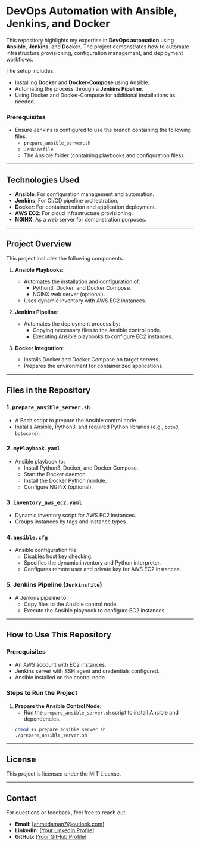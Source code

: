 # DevOps Automation with Ansible, Jenkins, and Docker

This repository highlights my expertise in **DevOps automation** using **Ansible**, **Jenkins**, and **Docker**. The project demonstrates how to automate infrastructure provisioning, configuration management, and deployment workflows.

The setup includes:
- Installing **Docker** and **Docker-Compose** using Ansible.
- Automating the process through a **Jenkins Pipeline**.
- Using Docker and Docker-Compose for additional installations as needed.

### **Prerequisites**
- Ensure Jenkins is configured to use the branch containing the following files:
  - `prepare_ansible_server.sh`
  - `Jenkinsfile`
  - The Ansible folder (containing playbooks and configuration files).

---

## **Technologies Used**
- **Ansible**: For configuration management and automation.
- **Jenkins**: For CI/CD pipeline orchestration.
- **Docker**: For containerization and application deployment.
- **AWS EC2**: For cloud infrastructure provisioning.
- **NGINX**: As a web server for demonstration purposes.

---

## **Project Overview**
This project includes the following components:

1. **Ansible Playbooks**:
   - Automates the installation and configuration of:
     - Python3, Docker, and Docker Compose.
     - NGINX web server (optional).
   - Uses dynamic inventory with AWS EC2 instances.

2. **Jenkins Pipeline**:
   - Automates the deployment process by:
     - Copying necessary files to the Ansible control node.
     - Executing Ansible playbooks to configure EC2 instances.

3. **Docker Integration**:
   - Installs Docker and Docker Compose on target servers.
   - Prepares the environment for containerized applications.

---

## **Files in the Repository**

### **1. `prepare_ansible_server.sh`**
- A Bash script to prepare the Ansible control node.
- Installs Ansible, Python3, and required Python libraries (e.g., `boto3`, `botocore`).

### **2. `myPlaybook.yaml`**
- Ansible playbook to:
  - Install Python3, Docker, and Docker Compose.
  - Start the Docker daemon.
  - Install the Docker Python module.
  - Configure NGINX (optional).

### **3. `inventory_aws_ec2.yaml`**
- Dynamic inventory script for AWS EC2 instances.
- Groups instances by tags and instance types.

### **4. `ansible.cfg`**
- Ansible configuration file:
  - Disables host key checking.
  - Specifies the dynamic inventory and Python interpreter.
  - Configures remote user and private key for AWS EC2 instances.

### **5. Jenkins Pipeline (`Jenkinsfile`)**
- A Jenkins pipeline to:
  - Copy files to the Ansible control node.
  - Execute the Ansible playbook to configure EC2 instances.

---

## **How to Use This Repository**

### **Prerequisites**
- An AWS account with EC2 instances.
- Jenkins server with SSH agent and credentials configured.
- Ansible installed on the control node.

### **Steps to Run the Project**
1. **Prepare the Ansible Control Node**:
   - Run the `prepare_ansible_server.sh` script to install Ansible and dependencies.
   ```bash
   chmod +x prepare_ansible_server.sh
   ./prepare_ansible_server.sh

---

## **License**
This project is licensed under the MIT License.

---

## **Contact**
For questions or feedback, feel free to reach out:

- **Email**: [ahmedaman7@outlook.com]  
- **LinkedIn**: [[Your LinkedIn Profile](https://www.linkedin.com/in/ahmedaman1/)]  
- **GitHub**: [[Your GitHub Profile](https://github.com/aman-ahmed0)] 